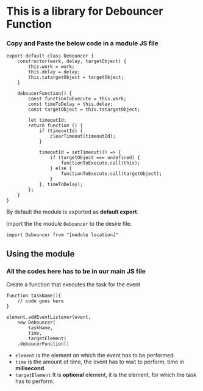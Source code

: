 # This is a library for Debouncer Function

### **Copy** and **Paste** the below code in a module JS file

```
export default class Debouncer {
	constructor(work, delay, targetObject) {
		this.work = work;
		this.delay = delay;
		this.tatargetObject = targetObject;
	}

	deboucerFunction() {
		const functionToExecute = this.work;
		const timeToDelay = this.delay;
		const targetObject = this.tatargetObject;

		let timeoutId;
		return function () {
			if (timeoutId) {
				clearTimeout(timeoutId);
			}

			timeoutId = setTimeout(() => {
				if (targetObject === undefined) {
					functionToExecute.call(this);
				} else {
					functionToExecute.call(targetObject);
				}
			}, timeToDelay);
		};
	}
}
```

By default the module is exported as **default export**.

Import the the module ```Debouncer``` to the desire file.

```import Debouncer from "[module location]"```


## Using the module

### All the codes here has to be in our main JS file

Create a function that executes the task for the event

```
function taskName(){
    // code goes here
}

```

```
element.addEventListener(event, 
    new Debouncer(
        taskName,
        time,
        targetElement)
    .deboucerFunction()

 ```

- `element` is the element on which the event has to be performed.
- `time` is the amount of time, the event has to wait to perform, time in **milisecond**.
- `targetElement` It is **optional** element, it is the element, for which the task has to perform.